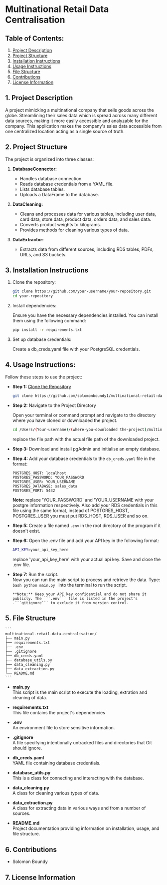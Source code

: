 # Multinational Retail Data Centralisation

## Table of Contents:

1. [Project Description](#1-project-description)
1. [Project Structure](#2-project-structure)
1. [Installation Instructions](#3-installation-instructions)
1. [Usage Instructions](#4-usage-instructions)
1. [File Structure](#5-file-structure)
1. [Contributions](#6-contributions)
1. [License Information](#7-license-information)

## 1. Project Description

A project mimicking a multinational company that sells goods across the globe. Streamlining their sales data which is spread across many different data sources, making it more easily accessible and analyzable for the company. This application makes the company's sales data accessible from one centralized location acting as a single source of truth.

## 2. Project Structure

The project is organized into three classes:

1. **DatabaseConnector:**

   - Handles database connection.
   - Reads database credentials from a YAML file.
   - Lists database tables.
   - Uploads a DataFrame to the database.

2. **DataCleaning:**

   - Cleans and processes data for various tables, including user data, card data, store data, product data, orders data, and sales data.
   - Converts product weights to kilograms.
   - Provides methods for cleaning various types of data.

3. **DataExtractor:**
   - Extracts data from different sources, including RDS tables, PDFs, URLs, and S3 buckets.

## 3. Installation Instructions

1. Clone the repository:

   ```bash
   git clone https://github.com/your-username/your-repository.git
   cd your-repository

   ```

1. Install dependencies:

   Ensure you have the necessary dependencies installed. You can install them using the following command:

   ```bash
   pip install -r requirements.txt

   ```

1. Set up database credentials:

   Create a db_creds.yaml file with your PostgreSQL credentials.

## 4. Usage Instructions:

Follow these steps to use the project:

- **Step 1:** [Clone the Repository](https://github.com/solomonboundy1/multinational-retail-data-centralisation.git)

  ```bash
  git clone https://github.com/solomonboundy1/multinational-retail-data-centralisation.git
  ```

- **Step 2:** Navigate to the Project Directory

  Open your terminal or command prompt and navigate to the directory where you have cloned or downloaded the project.

  ```bash
  cd /Users/(Your-username)/(where-you-downloaded the-project)/multinational-retail-data-centralisation
  ```

  replace the file path with the actual file path of the downloaded project.

- **Step 3:** Download and install pgAdmin and initialise an empty database.

- **Step 4:** Add your database credentials to the `db_creds.yaml` file in the format:

  ```
  POSTGRES_HOST: localhost
  POSTGRES_PASSWORD: YOUR_PASSWORD
  POSTGRES_USER: YOUR_USERNAME
  POSTGRES_DATABASE: sales_data
  POSTGRES_PORT: 5432
  ```

  **Note:** replace 'YOUR_PASSWORD' and 'YOUR_USERNAME with your postgre information respectively. Also add your RDS credentials in this file using the same format, instead of POSTGRES_HOST, POSTGRES_USER you must put RDS_HOST, RDS_USER and so on.

- **Step 5:** Create a file named `.env` in the root directory of the program if it doesn't exist.

- **Step 6:** Open the .env file and add your API key in the following format:

  ```bash
  API_KEY=your_api_key_here
  ```

  replace 'your_api_key_here' with your actual api key.
  Save and close the .env file.

- **Step 7:** Run the script.
  <br>Now you can run the main script to process and retrieve the data. Type:
  `bash
  python main.py
  `
  into the terminal to run the script.

      **Note:** Keep your API key confidential and do not share it publicly. The ```.env``` file is listed in the project's .```gitignore``` to exclude it from version control.

## 5. File Structure

    ```
    multinational-retail-data-centralisation/
    ├── main.py
    ├── requirements.txt
    ├── .env
    ├── .gitignore
    ├── db_creds.yaml
    ├── database_utils.py
    ├── data_cleaning.py
    ├── data_extraction.py
    └── README.md
    ```

- **main.py**
  <br> This script is the main script to execute the loading, extration and cleaning of data.

- **requirements.txt** <br> This file contains the project's dependencies

- **.env** <br> An environment file to store sensitive information.

- **.gitignore** <br> A file specifying intentionally untracked files and directories that Git should ignore.

- **db_creds.yaml** <br>YAML file containing database credentials.

- **database_utils.py**<br> This is a class for connecting and interacting with the database.

- **data_cleaning.py** <br> A class for cleaning various types of data.

- **data_extraction.py** <br> A class for extracting data in various ways and from a number of sources.

- **README.md** <br>Project documentation providing information on installation, usage, and file structure.

## 6. Contributions

- Solomon Boundy

## 7. License Information
